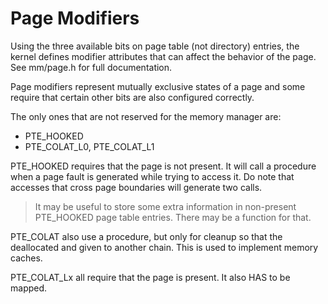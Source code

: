 # Page Modifiers

Using the three available bits on page table (not directory) entries, the kernel defines modifier attributes that can affect the behavior of the page. See mm/page.h for full documentation.

Page modifiers represent mutually exclusive states of a page and some require that certain other bits are also configured correctly.

The only ones that are not reserved for the memory manager are:
- PTE_HOOKED
- PTE_COLAT_L0, PTE_COLAT_L1

PTE_HOOKED requires that the page is not present. It will call a procedure when a page fault is generated while trying to access it. Do note that accesses that cross page boundaries will generate two calls.

> It may be useful to store some extra information in non-present PTE_HOOKED page table entries. There may be a function for that.

PTE_COLAT also use a procedure, but only for cleanup so that the deallocated and given to another chain. This is used to implement memory caches.

PTE_COLAT_Lx all require that the page is present. It also HAS to be mapped.

